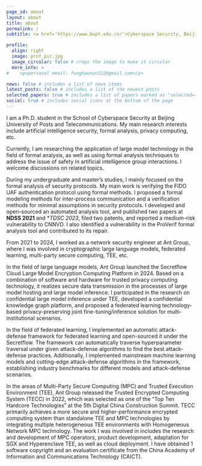 ```yaml
---
page_id: about
layout: about
title: about
permalink: /
subtitle: <a href='https://www.bupt.edu.cn/'>Cyberspace Security, Beijing University of Posts and Telecommunications</a>. Beijing, China. fenghaonan222@gmail.com 

profile:
  align: right
  image: prof_pic.jpg
  image_circular: false # crops the image to make it circular
  more_info: >
#    <p>personal email: fenghaonan222@gmail.com</p>

news: false # includes a list of news items
latest_posts: false # includes a list of the newest posts
selected_papers: true # includes a list of papers marked as "selected={true}"
social: true # includes social icons at the bottom of the page
---
```


I am a Ph.D. student in the School of Cyberspace Security at Beijing University of Posts and Telecommunications.
My main research interests include artificial intelligence security, formal analysis, privacy computing, etc.

Currently, I am researching the application of large model technology in the field of formal analysis, 
as well as using formal analysis techniques to address the issue of safety in artificial intelligence group interactions. 
I welcome discussions on related topics.

During my undergraduate and master’s studies, I mainly focused on the formal analysis of security protocols. 
My main work is verifying the FIDO UAF authentication protocol using formal methods. 
I proposed a formal modeling methods for inter-process communication and a verification methods for minimal assumptions in security protocols.
I developed and open-sourced an automated analysis tool, 
and published two papers at **NDSS 2021** and **TDSC 2023*, filed two patents, 
and reported a medium-risk vulnerability to CNNVD.
I also identified a vulnerability in the ProVerif formal analysis tool and contributed to its repair.

From 2021 to 2024, I worked as a network security engineer at Ant Group, 
where I was involved in cryptographic large language models, federated learning, multi-party secure computing, TEE, etc.

In the field of large language models, 
Ant Group launched the Secretflow Cloud Large Model Encryption Computing Platform in 2024. 
Based on a combination of software and hardware for trusted privacy computing technology, 
it realizes secure data transmission in the processes of large model hosting and large model inference.
I participated in the research on confidential large model inference under TEE,
developed a confidential knowledge graph platform,
and proposed a federated learning technology-based privacy-preserving joint fine-tuning/inference solution for multi-institutional scenarios.

In the field of federated learning, I implemented an automatic attack-defense framework for federated learning and open-sourced it under the Secretflow. 
The framework can automatically traverse hyperparameter traversal under given attack-defense algorithms to find the best attack-defense practices. 
Additionally, I implemented mainstream machine learning models and cutting-edge attack-defense algorithms in the framework,
establishing industry benchmarks for different models and attack-defense scenarios.

In the areas of Multi-Party Secure Computing (MPC) and Trusted Execution Environment (TEE), 
Ant Group released the Trusted Encrypted Computing System (TECC) in 2022, 
which was selected as one of the “Top Ten Hardcore Technologies” at the 5th Digital China Construction Summit.
TECC primarily achieves a more secure and higher-performance encrypted computing system than standalone TEE and MPC technologies by integrating multiple heterogeneous TEE environments with Homogeneous Network MPC technology.
The work I was involved in includes the research and development of MPC operators, 
product development, adaptation for SGX and Hyperenclave TEE, as well as cloud deployment. 
I have obtained 1 software copyright and an evaluation certificate from the China Academy of Information and Communications Technology (CAICT).
